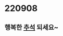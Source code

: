 # 220908
## 행복한 [추석](https://search.pstatic.net/common/?src=http%3A%2F%2Fblogfiles.naver.net%2FMjAyMjA5MDFfNjYg%2FMDAxNjYyMDA0MTc2MTc2.B2ARYSfTEA3Miq9yKmFm2SUgN6yTaS98iGkwZrYfefIg.jGgUg7mFHzonuQv3JSaIf0tz6gGlWGBNdgZTDl4q0C0g.JPEG.idbdbdbi%2Fz3683580418722_8893df568831f1fbedb9078dc94603d2.jpg&type=sc960_832) 되세요~
